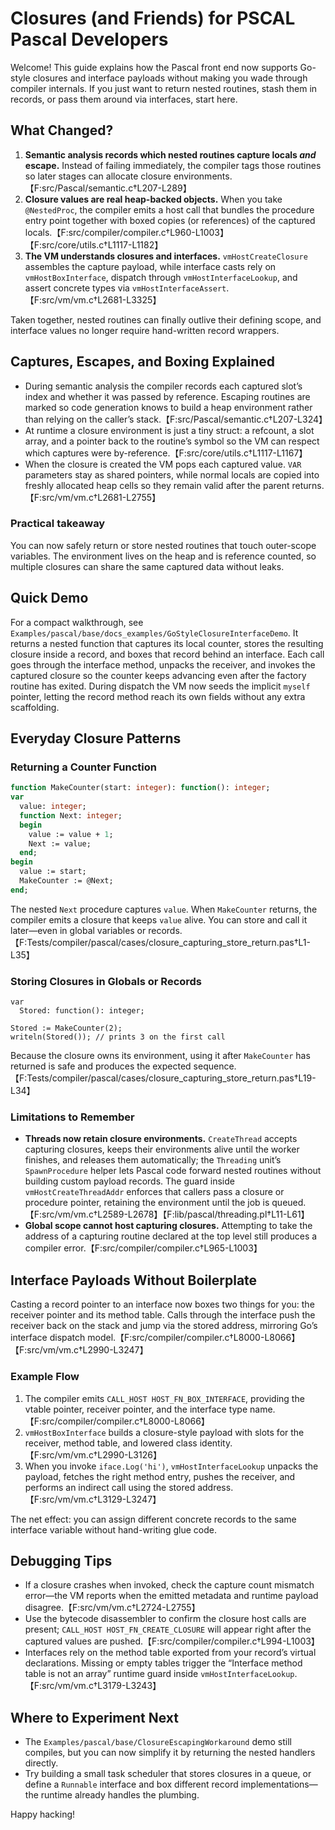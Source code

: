 # Closures (and Friends) for PSCAL Pascal Developers

Welcome! This guide explains how the Pascal front end now supports Go-style closures and interface payloads without making you wade through compiler internals. If you just want to return nested routines, stash them in records, or pass them around via interfaces, start here.

## What Changed?

1. **Semantic analysis records which nested routines capture locals _and_ escape.** Instead of failing immediately, the compiler tags those routines so later stages can allocate closure environments.【F:src/Pascal/semantic.c†L207-L289】
2. **Closure values are real heap-backed objects.** When you take `@NestedProc`, the compiler emits a host call that bundles the procedure entry point together with boxed copies (or references) of the captured locals.【F:src/compiler/compiler.c†L960-L1003】【F:src/core/utils.c†L1117-L1182】
3. **The VM understands closures and interfaces.** `vmHostCreateClosure` assembles the capture payload, while interface casts rely on `vmHostBoxInterface`, dispatch through `vmHostInterfaceLookup`, and assert concrete types via `vmHostInterfaceAssert`.【F:src/vm/vm.c†L2681-L3325】

Taken together, nested routines can finally outlive their defining scope, and interface values no longer require hand-written record wrappers.

## Captures, Escapes, and Boxing Explained

- During semantic analysis the compiler records each captured slot’s index and whether it was passed by reference. Escaping routines are marked so code generation knows to build a heap environment rather than relying on the caller’s stack.【F:src/Pascal/semantic.c†L207-L324】
- At runtime a closure environment is just a tiny struct: a refcount, a slot array, and a pointer back to the routine’s symbol so the VM can respect which captures were by-reference.【F:src/core/utils.c†L1117-L1167】
- When the closure is created the VM pops each captured value. `VAR` parameters stay as shared pointers, while normal locals are copied into freshly allocated heap cells so they remain valid after the parent returns.【F:src/vm/vm.c†L2681-L2755】

### Practical takeaway
You can now safely return or store nested routines that touch outer-scope variables. The environment lives on the heap and is reference counted, so multiple closures can share the same captured data without leaks.

## Quick Demo

For a compact walkthrough, see `Examples/pascal/base/docs_examples/GoStyleClosureInterfaceDemo`.
It returns a nested function that captures its local counter, stores the resulting
closure inside a record, and boxes that record behind an interface. Each call goes
through the interface method, unpacks the receiver, and invokes the captured
closure so the counter keeps advancing even after the factory routine has exited.
During dispatch the VM now seeds the implicit `myself` pointer, letting the record
method reach its own fields without any extra scaffolding.

## Everyday Closure Patterns

### Returning a Counter Function
```pascal
function MakeCounter(start: integer): function(): integer;
var
  value: integer;
  function Next: integer;
  begin
    value := value + 1;
    Next := value;
  end;
begin
  value := start;
  MakeCounter := @Next;
end;
```
The nested `Next` procedure captures `value`. When `MakeCounter` returns, the compiler emits a closure that keeps `value` alive. You can store and call it later—even in global variables or records.【F:Tests/compiler/pascal/cases/closure_capturing_store_return.pas†L1-L35】

### Storing Closures in Globals or Records
```
var
  Stored: function(): integer;

Stored := MakeCounter(2);
writeln(Stored()); // prints 3 on the first call
```
Because the closure owns its environment, using it after `MakeCounter` has returned is safe and produces the expected sequence.【F:Tests/compiler/pascal/cases/closure_capturing_store_return.pas†L19-L34】

### Limitations to Remember
- **Threads now retain closure environments.** `CreateThread` accepts capturing closures, keeps their environments alive until the worker finishes, and releases them automatically; the `Threading` unit’s `SpawnProcedure` helper lets Pascal code forward nested routines without building custom payload records. The guard inside `vmHostCreateThreadAddr` enforces that callers pass a closure or procedure pointer, retaining the environment until the job is queued.【F:src/vm/vm.c†L2589-L2678】【F:lib/pascal/threading.pl†L11-L61】
- **Global scope cannot host capturing closures.** Attempting to take the address of a capturing routine declared at the top level still produces a compiler error.【F:src/compiler/compiler.c†L965-L1003】

## Interface Payloads Without Boilerplate

Casting a record pointer to an interface now boxes two things for you: the receiver pointer and its method table. Calls through the interface push the receiver back on the stack and jump via the stored address, mirroring Go’s interface dispatch model.【F:src/compiler/compiler.c†L8000-L8066】【F:src/vm/vm.c†L2990-L3247】

### Example Flow
1. The compiler emits `CALL_HOST HOST_FN_BOX_INTERFACE`, providing the vtable pointer, receiver pointer, and the interface type name.【F:src/compiler/compiler.c†L8000-L8066】
2. `vmHostBoxInterface` builds a closure-style payload with slots for the receiver, method table, and lowered class identity.【F:src/vm/vm.c†L2990-L3126】
3. When you invoke `iface.Log('hi')`, `vmHostInterfaceLookup` unpacks the payload, fetches the right method entry, pushes the receiver, and performs an indirect call using the stored address.【F:src/vm/vm.c†L3129-L3247】

The net effect: you can assign different concrete records to the same interface variable without hand-writing glue code.

## Debugging Tips
- If a closure crashes when invoked, check the capture count mismatch error—the VM reports when the emitted metadata and runtime payload disagree.【F:src/vm/vm.c†L2724-L2755】
- Use the bytecode disassembler to confirm the closure host calls are present; `CALL_HOST HOST_FN_CREATE_CLOSURE` will appear right after the captured values are pushed.【F:src/compiler/compiler.c†L994-L1003】
- Interfaces rely on the method table exported from your record’s virtual declarations. Missing or empty tables trigger the “Interface method table is not an array” runtime guard inside `vmHostInterfaceLookup`.【F:src/vm/vm.c†L3179-L3243】

## Where to Experiment Next
- The `Examples/pascal/base/ClosureEscapingWorkaround` demo still compiles, but you can now simplify it by returning the nested handlers directly.
- Try building a small task scheduler that stores closures in a queue, or define a `Runnable` interface and box different record implementations—the runtime already handles the plumbing.

Happy hacking!
